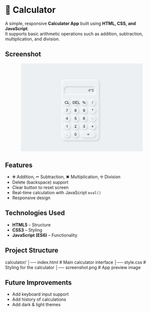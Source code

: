 # 🧮 Calculator
A simple, responsive **Calculator App** built using **HTML, CSS, and JavaScript**.  
It supports basic arithmetic operations such as addition, subtraction, multiplication, and division.



##  Screenshot
<p align="center">
  <img src="screenshot.png" alt="Calculator Screenshot" width="400"/>
</p>


##  Features
- ➕ Addition, ➖ Subtraction, ✖ Multiplication, ➗ Division  
- Delete (backspace) support  
-  Clear button to reset screen  
-  Real-time calculation with JavaScript `eval()`  
-  Responsive design  



##  Technologies Used
- **HTML5** – Structure  
- **CSS3** – Styling  
- **JavaScript (ES6)** – Functionality  


##  Project Structure
calculator/
│── index.html # Main calculator interface
│── style.css # Styling for the calculator
│── screenshot.png # App preview image

##  Future Improvements
- Add keyboard input support 
- Add history of calculations 
- Add dark & light themes 